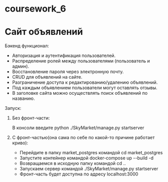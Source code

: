 # coursework_6
# Сайт объявлений


Бэкенд функционал:

- Авторизация и аутентификация пользователей.
- Распределение ролей между пользователями (пользователь и админ).
- Восстановление пароля через электронную почту.
- CRUD для объявлений на сайте.
- Разграничение доступа к редактированию/удалению объявлений.
- Под каждым объявлением пользователи могут оставлять отзывы.
- В заголовке сайта можно осуществлять поиск объявлений по названию.

Запуск:

1) Без фронт-части:
    
    В консоли введите python ./SkyMarket/manage.py startserver

2) С фронт-частью(она сама по себе по какой-то причине работает криво):

    - Перейдите в папку market_postgres командой cd market_postgres
    - Запустите контейнер командой docker-compose up --build -d
    - Возвращаемся в исходную папку командой cd ..
    - Запускаем сервер командой ./SkyMarket/manage.py startserver
    - Фронт-часть будет доступна по адресу localhost:3000
